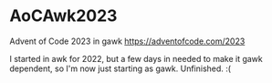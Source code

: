 # AoCAwk2023

Advent of Code 2023 in gawk
https://adventofcode.com/2023

I started in awk for 2022, but a few days in needed to make it gawk dependent, so I'm now just starting as gawk. 
Unfinished. :(
